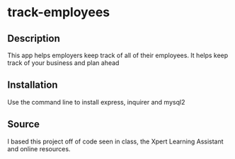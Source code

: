 # track-employees

## Description
This app helps employers keep track of all of their employees. It helps keep track of your business and plan ahead

## Installation
Use the command line to install express, inquirer and mysql2

## Source
I based this project off of code seen in class, the Xpert Learning Assistant and online resources.